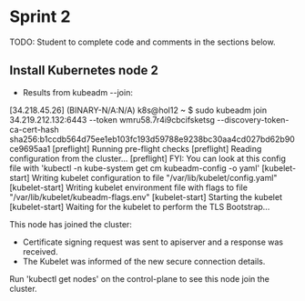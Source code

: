 # Sprint 2
TODO: Student to complete code and comments in the sections below.

## Install Kubernetes node 2

- Results from kubeadm --join:


[34.218.45.26] (BINARY-N/A:N/A) k8s@hol12 ~
$ sudo kubeadm join 34.219.212.132:6443 --token wmru58.7r4i9cbcifsketsg --discovery-token-ca-cert-hash sha256:b1ccdb564d75ee1eb103fc193d59788e9238bc30aa4cd027bd62b90ce9695aa1
[preflight] Running pre-flight checks
[preflight] Reading configuration from the cluster...
[preflight] FYI: You can look at this config file with 'kubectl -n kube-system get cm kubeadm-config -o yaml'
[kubelet-start] Writing kubelet configuration to file "/var/lib/kubelet/config.yaml"
[kubelet-start] Writing kubelet environment file with flags to file "/var/lib/kubelet/kubeadm-flags.env"
[kubelet-start] Starting the kubelet
[kubelet-start] Waiting for the kubelet to perform the TLS Bootstrap...

This node has joined the cluster:
* Certificate signing request was sent to apiserver and a response was received.
* The Kubelet was informed of the new secure connection details.

Run 'kubectl get nodes' on the control-plane to see this node join the cluster.